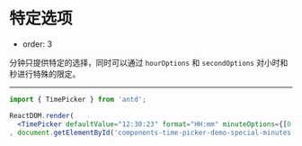 # 特定选项

-	order: 3

分钟只提供特定的选择，同时可以通过 `hourOptions` 和 `secondOptions` 对小时和秒进行特殊的限定。

---

````jsx
import { TimePicker } from 'antd';

ReactDOM.render(
  <TimePicker defaultValue="12:30:23" format="HH:mm" minuteOptions={[0, 30]} />
, document.getElementById('components-time-picker-demo-special-minutes'));
````
